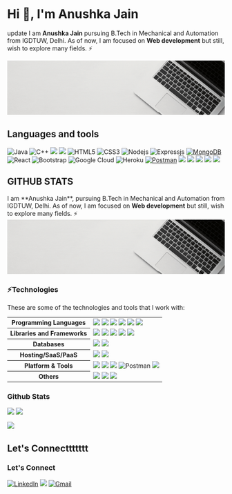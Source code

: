 <h1>Hi 👋, I'm Anushka Jain</h1>

update
I am **Anushka Jain** pursuing B.Tech in Mechanical and Automation from IGDTUW, Delhi. As of now, I am focused on <b>Web development</b> but still, wish to explore many fields. ⚡

<img src="topbanner.gif"> 

<h2>Languages and tools</h2> 

![Java](https://img.shields.io/badge/-java-E34A86?style=flat-square&logo=Java)  ![C++](https://img.shields.io/badge/-C++-00599C?style=flat-square&logo=c)  <img src="https://img.shields.io/badge/C-00599C?style=for-the-badge&logo=c&logoColor=white" height="25">  ![](https://img.shields.io/badge/-JavaScript-black?style=flat-square&logo=javascript)  ![HTML5](https://img.shields.io/badge/-HTML5-E34F26?style=flat-square&logo=html5&logoColor=white)   ![CSS3](https://img.shields.io/badge/-CSS3-1572B6?style=flat-square&logo=css3)   ![Nodejs](https://img.shields.io/badge/-Nodejs-black?style=flat-square&logo=Node.js)  ![Expressjs](https://img.shields.io/badge/Express.js-000000?style=flat-square&logo=express&logoColor=white)  <a href="#"><img alt="MongoDB" src ="https://img.shields.io/badge/MongoDB-%234ea94b.svg?logo=mongodb&logoColor=white"></a>   ![React](https://img.shields.io/badge/-React-black?style=flat-square&logo=react)  ![Bootstrap](https://img.shields.io/badge/-Bootstrap-563D7C?style=flat-square&logo=bootstrap) ![Google Cloud](https://img.shields.io/badge/Google%20Cloud-black?style=flat-square&logo=google-cloud)   ![Heroku](https://img.shields.io/badge/-Heroku-430098?style=flat-square&logo=heroku)  <a href="#"><img alt="Postman" src="https://img.shields.io/badge/Postman-FF6C37?logo=postman&logoColor=white"></a>  <img src="https://img.shields.io/badge/conda-342B029.svg?&style=for-the-badge&logo=anaconda&logoColor=white" height="25">  <img src="https://img.shields.io/badge/Visual_Studio_Code-0078D4?style=for-the-badge&logo=visual%20studio%20code&logoColor=white" height="25">  <img src="https://img.shields.io/badge/Git-F05032?style=for-the-badge&logo=git&logoColor=white" height="25">  <img src="https://img.shields.io/badge/Xampp-F37623?style=for-the-badge&logo=xampp&logoColor=white" height="25">  <img src="https://img.shields.io/badge/latex-008080.svg?&style=for-the-badge&logo=latex&logoColor=white" height="25"/>  



<h2>GITHUB STATS</h2>
I am **Anushka Jain**, pursuing B.Tech in Mechanical and Automation from IGDTUW, Delhi. As of now, I am focused on <b>Web development</b> but still, wish to explore many fields. ⚡

<img src="topbanner.gif"> 


<h3>⚡Technologies</h3> 

These are some of the technologies and tools that I work with:

<table style="width:100%">
 <tr>
    <th>Programming Languages</th>
    <td> 
      <img src="https://img.shields.io/badge/-JavaScript-black?style=flat-square&logo=javascript" />     
      <img src="https://img.shields.io/badge/-Java-007396?style=flat-square&logo=java" />
      <img src="https://img.shields.io/badge/-HTML5-E34F26?style=flat-square&logo=html5&logoColor=white" />
      <img src="https://img.shields.io/badge/-CSS3-1572B6?style=flat-square&logo=css3" />
      <img src="https://img.shields.io/badge/-C++-787CB5?style=flat-square&logo=c%2B%2B&logoColor=Crayola" />
        <img src="https://img.shields.io/badge/Markdown-%23000000.svg?&style=flat-square&logo=markdown&logoColor=white" />
   </td>
  </tr>
  <tr>
    <th>Libraries and Frameworks</th>
    <td>
        <img src="https://img.shields.io/badge/-Nodejs-339933?style=flat-square&logo=Node.js&logoColor=white" />
      <img src="https://img.shields.io/badge/-Express.js-000000?style=flat-square&logo=express&logoColor=white" />
      <img src="https://img.shields.io/badge/-React.js-black?style=flat-square&logo=react&logoColor=Crayola" />
      <img src="https://img.shields.io/badge/-redux-black?style=flat-square&logo=redux&logoColor=violet" />
    <img src="https://img.shields.io/badge/-Bootstrap-563D7C?style=flat-square&logo=bootstrap"/>
    </td>
  </tr>
  <tr>
    <th>Databases</th>
    <td>
      <img src="https://img.shields.io/badge/-MongoDB-black?style=flat-square&logo=mongodb" />
      <img src="https://img.shields.io/badge/-MySQL-4479A1?style=flat-square&logo=mysql&logoColor=white" /> 
    </td>
  </tr>
  <tr>
    <th>Hosting/SaaS/PaaS</th>
    <td>
      <img src="https://img.shields.io/badge/Firebase-FFCA28?style=flat-square&logo=firebase&logoColor=white" />
      <img src="https://img.shields.io/badge/heroku%20-%23430098.svg?&style=flat-square&logo=heroku&logoColor=white" />
    </td>
  </tr>
  <tr>
    <th>Platform & Tools</th>
    <td>
      <img src="https://img.shields.io/badge/-Git-black?style=flat-square&logo=git" /> 
        <img src="https://img.shields.io/badge/Xampp-F37623?style=for-the-badge&logo=xampp&logoColor=white" height="25">
      <img src="https://img.shields.io/badge/-GitHub-181717?style=flat-square&logo=github" />
      <img alt="Postman" src="https://img.shields.io/badge/Postman-FF6C37?logo=postman&logoColor=white"/>
        <img src="https://img.shields.io/badge/Google%20Cloud-black?style=flat-square&logo=google-cloud"/>
    </td>
  </tr>
  <tr>
    <th>Others</th>
    <td>
        <img src="https://img.shields.io/badge/conda-342B029.svg?&style=for-the-badge&logo=anaconda&logoColor=white" height="25">
        <img src="https://img.shields.io/badge/Visual_Studio_Code-0078D4?style=for-the-badge&logo=visual%20studio%20code&logoColor=white" height="25">
        <img src="https://img.shields.io/badge/latex-008080.svg?&style=for-the-badge&logo=latex&logoColor=white" height="25"/>
    </td>
  </tr>
</table>


<h3>Github Stats</h3>

<p>
  <img src = "https://github-readme-stats.vercel.app/api?username=anushkajain6459&show_icons=true&theme=bear" width = 400> <img src = "https://github-readme-streak-stats.herokuapp.com?user=anushkajain6459&theme=dark&hide_border=true" width = 400>
</p>
<div >
<img src="https://activity-graph.herokuapp.com/graph?username=anushkajain6459&bg_color=FFFFFF&color=000000&line=000000&point=00FF00">
</div>

<h2>Let's Connecttttttt</h2> 
<h3>Let's Connect</h3> 


<div>
<a  href="https://www.linkedin.com/in/anushka-jain-9508a91a1/" target="_blank"><img alt="LinkedIn" src="https://img.shields.io/badge/linkedin%20-%230077B5.svg?&style=for-the-badge&logo=linkedin&logoColor=white" /></a>  
<a href="https://twitter.com/nushka_jainn" target="_blank"><img src="https://img.shields.io/badge/twitter-%2300acee.svg?&style=for-the-badge&logo=twitter&logoColor=white&alt=twitter" /></a>
<a href="mailto:anushkajain6459@gmail.com">     <img  alt="Gmail" src="https://img.shields.io/badge/Gmail-D14836?style=for-the-badge&logo=gmail&logoColor=white" /></a> 
</div>  